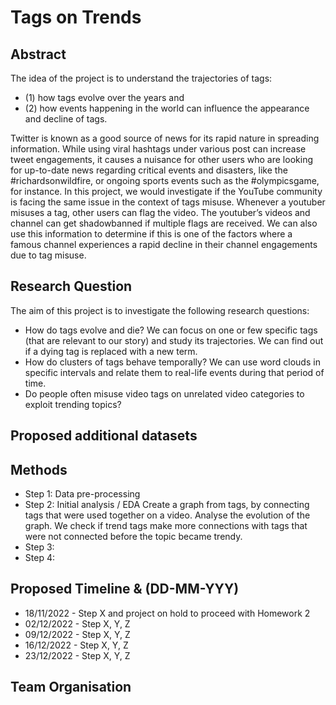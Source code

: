 # Tags on Trends

## Abstract 
The idea of the project is to understand the trajectories of tags: 
* (1) how tags evolve over the years and 
* (2) how events happening in the world can influence the appearance and decline of tags.  

Twitter is known as a good source of news for its rapid nature in spreading information. While using viral hashtags under various post can increase tweet engagements, it causes a nuisance for other users who are looking for up-to-date news regarding critical events and disasters, like the #richardsonwildfire, or ongoing sports events such as the #olympicsgame, for instance. In this project, we would investigate if the YouTube community is facing the same issue in the context of tags misuse. Whenever a youtuber misuses a tag, other users can flag the video. The youtuber’s videos and channel can get shadowbanned if multiple flags are received. We can also use this information to determine if this is one of the factors where a famous channel experiences a rapid decline in their channel engagements due to tag misuse. 

## Research Question
The aim of this project is to investigate the following research questions:

* How do tags evolve and die? We can focus on one or few specific tags (that are relevant to our story) and study its trajectories. We can find out if a dying tag is replaced with a new term.
* How do clusters of tags behave temporally? We can use word clouds in specific intervals and relate them to real-life events during that period of time.
* Do people often misuse video tags on unrelated video categories to exploit trending topics? 

## Proposed additional datasets


## Methods
* Step 1: Data pre-processing
* Step 2: Initial analysis / EDA
Create a graph from tags, by connecting tags that were used together on a video.
Analyse the evolution of the graph.
We check if trend tags make more connections with tags that were not connected before the topic became trendy.
* Step 3: 
* Step 4: 


## Proposed Timeline & (DD-MM-YYY)
* 18/11/2022 - Step X and project on hold to proceed with Homework 2
* 02/12/2022 - Step X, Y, Z
* 09/12/2022 - Step X, Y, Z
* 16/12/2022 - Step X, Y, Z
* 23/12/2022 - Step X, Y, Z

## Team Organisation 
